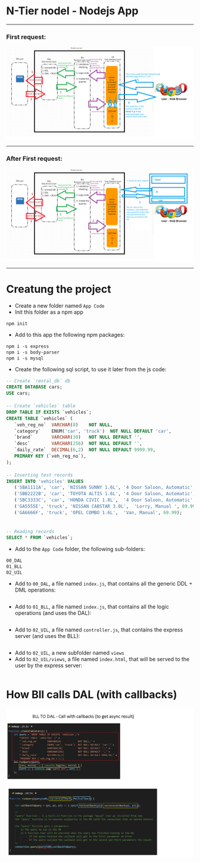 # N-Tier nodel - Nodejs App
***
### First request:
![picture](first_request.png)
***
### After First request:
![picture](requests.png)
***


# Creatung the project
* Create a new folder named `App Code`
* Init this folder as a npm app
```
npm init
```
* Add to this app the following npm packages:
```
npm i -s express
npm i -s body-parser
npm i -s mysql
```
* Create the following sql script, to use it later from the js code:
```sql
-- Create `rental_db` db
CREATE DATABASE cars;
USE cars;

-- Create `vehicles` table
DROP TABLE IF EXISTS `vehicles`;
CREATE TABLE `vehicles` (
   `veh_reg_no`  VARCHAR(8)    NOT NULL,
   `category`    ENUM('car', 'truck')  NOT NULL DEFAULT 'car', 
   `brand`       VARCHAR(30)   NOT NULL DEFAULT '',
   `desc`        VARCHAR(256)  NOT NULL DEFAULT '',
   `daily_rate`  DECIMAL(6,2)  NOT NULL DEFAULT 9999.99,
   PRIMARY KEY (`veh_reg_no`),
);
 
-- Inserting test records
INSERT INTO 'vehicles' VALUES
   ('SBA1111A', 'car', 'NISSAN SUNNY 1.6L', '4 Door Saloon, Automatic', 99.99),
   ('SBB2222B', 'car', 'TOYOTA ALTIS 1.6L', '4 Door Saloon, Automatic', 99.99),
   ('SBC3333C', 'car', 'HONDA CIVIC 1.8L',  '4 Door Saloon, Automatic', 119.99),
   ('GA5555E', 'truck', 'NISSAN CABSTAR 3.0L',  'Lorry, Manual ', 89.99),
   ('GA6666F', 'truck', 'OPEL COMBO 1.6L',  'Van, Manual', 69.99);


-- Reading records
SELECT * FROM `vehicles`;
```

* Add to the `App Code` folder, the following sub-folders:
```
00_DAL
01_BLL
02_UIL
```

* Add to `00_DAL`, a file named `index.js`, that contains all the generic DDL + DML operations:
```javascript

```


* Add to `01_BLL`, a file named `index.js`, that contains all the logic operations (and uses the DAL):
```javascript

```


* Add to `02_UIL`, a file named `controller.js`, that contains the express server (and uses the BLL):
```javascript

```

*  Add to `02_UIL`, a new subfolder named `views`
* Add to `02_UIL/views`, a file named `index.html`, that will be served to the user by the express server:
```html

```

# How Bll calls DAL (with callbacks)
![picture](Bll_to_DAL_(with_callbacks).png)